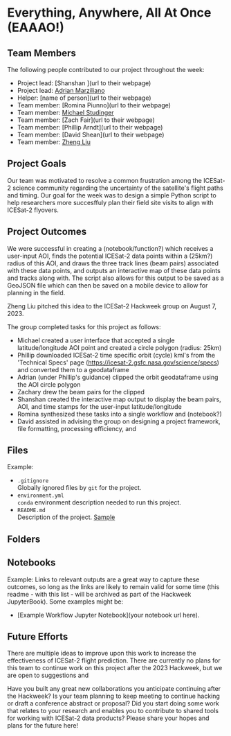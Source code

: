 # Everything, Anywhere, All At Once (EAAAO!)

## Team Members

The following people contributed to our project throughout the week:
* Project lead: [Shanshan ](url to their webpage)
* Project lead: [Adrian Marziliano](https://github.com/AdrianMarzil)
* Helper: [name of person](url to their webpage)
* Team member: [Romina Piunno](url to their webpage)
* Team member: [Michael Studinger](https://science.gsfc.nasa.gov/sed/bio/michael.studinger)
* Team member: [Zach Fair](url to their webpage)
* Team member: [Phillip Arndt](url to their webpage)
* Team member: [David Shean](url to their webpage)
* Team member: [Zheng Liu](https://github.com/liuzheng-arctic)


## Project Goals

Our team was motivated to resolve a common frustration among the ICESat-2 science community regarding the uncertainty of the satellite's flight paths and timing.
Our goal for the week was to design a simple Python script to help researchers more succesffuly plan their field site visits to align with ICESat-2 flyovers.


## Project Outcomes
We were successful in creating a (notebook/function?) which receives a user-input AOI, finds the potential ICESat-2 data points within a (25km?) radius of this AOI, and draws the three track lines (beam pairs) associated with these data points, and outputs an interactive map of these data points and tracks along with. The script also allows for this output to be saved as a GeoJSON file which can then be saved on a mobile device to allow for planning in the field.

Zheng Liu pitched this idea to the ICESat-2 Hackweek group on August 7, 2023.

The group completed tasks for this project as follows:
* Michael created a user interface that accepted a single latitude/longitude AOI point and created a circle polygon (radius: 25km)
* Phillip downloaded ICESat-2 time specific orbit (cycle) kml's from the 'Technical Specs' page (https://icesat-2.gsfc.nasa.gov/science/specs) and converted them to a geodataframe
* Adrian (under Phillip's guidance) clipped the orbit geodataframe using the AOI circle polygon
* Zachary drew the beam pairs for the clipped 
* Shanshan created the interactive map output to display the beam pairs, AOI, and time stamps for the user-input latitude/longitude
* Romina synthesized these tasks into a single workflow and (notebook?) 
* David assisted in advising the group on designing a project framework, file formatting, processing efficiency, and 


## Files
Example:
* `.gitignore`
<br> Globally ignored files by `git` for the project.
* `environment.yml`
<br> `conda` environment description needed to run this project.
* `README.md`
<br> Description of the project. [Sample](https://geohackweek.github.io/wiki/github_project_management.html#project-guidelines)

## Folders

## Notebooks
Example: Links to relevant outputs are a great way to capture these outcomes, so long as the links are likely to remain valid for some time (this readme - with this list - will be archived as part of the Hackweek JupyterBook).
Some examples might be:
* [Example Workflow Jupyter Notebook](your notebook url here).
  

## Future Efforts

There are multiple ideas to improve upon this work to increase the effectiveness of ICESat-2 flight prediction.
There are currently no plans for this team to continue work on this project after the 2023 Hackweek, but we are open to suggestions and 

Have you built any great new collaborations you anticipate continuing after the Hackweek?
Is your team planning to keep meeting to continue hacking or draft a conference abstract or proposal?
Did you start doing some work that relates to your research and enables you to contribute to shared tools for working with ICESat-2 data products?
Please share your hopes and plans for the future here!
